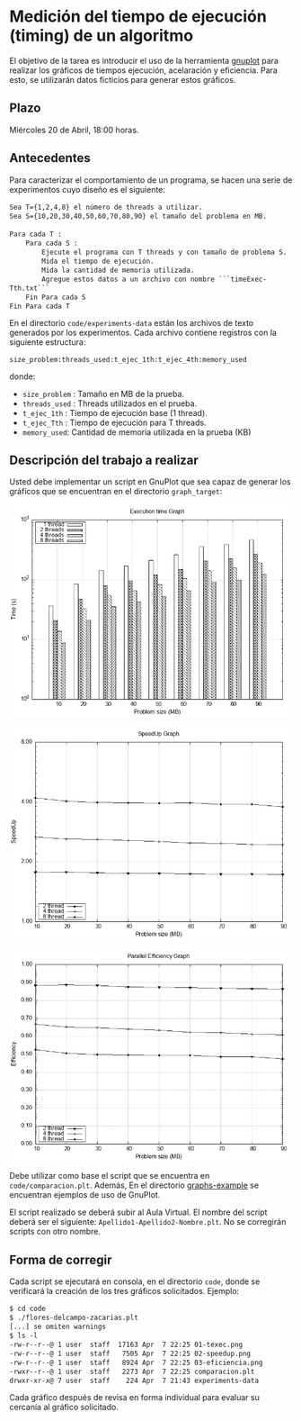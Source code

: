 # Medición del tiempo de ejecución (timing) de un algoritmo

El objetivo de la tarea es introducir el uso de la herramienta [gnuplot](http://www.gnuplot.info) para realizar los gráficos de tiempos ejecución, acelaración y eficiencia. Para esto, se utilizarán datos ficticios para generar estos gráficos.

## Plazo

Miércoles 20 de Abril, 18:00 horas.

## Antecedentes

Para caracterizar el comportamiento de un programa, se hacen una serie de experimentos cuyo diseño es el siguiente:

```
Sea T={1,2,4,8} el número de threads a utilizar.
Sea S={10,20,30,40,50,60,70,80,90} el tamaño del problema en MB.

Para cada T :
	Para cada S :
		Ejecute el programa con T threads y con tamaño de problema S.
		Mida el tiempo de ejecución.
		Mida la cantidad de memoria utilizada.
		Agregue estos datos a un archivo con nombre ```timeExec-Tth.txt```
	Fin Para cada S
Fin Para cada T	
```

En el directorio ```code/experiments-data``` están los archivos de texto generados por los experimentos. Cada archivo contiene registros con la siguiente estructura:

```
size_problem:threads_used:t_ejec_1th:t_ejec_4th:memory_used
```

donde:
* ```size_problem``` : Tamaño en MB de la prueba.
* ```threads_used``` : Threads utilizados en el prueba.
* ```t_ejec_1th``` : Tiempo de ejecución base (1 thread).
* ```t_ejec_Tth``` : Tiempo de ejecución para T threads.
* ```memory_used```: Cantidad de memoria utilizada en la prueba (KB)

## Descripción del trabajo a realizar

Usted debe implementar un script en GnuPlot que sea capaz de generar los gráficos que se encuentran en el directorio ```graph_target```:

![](https://github.com/g-courses/ICI517/blob/main/tareas/tarea01/graph-target/01-texec.png)

![](https://github.com/g-courses/ICI517/blob/main/tareas/tarea01/graph-target/02-speedup.png)

![](https://github.com/g-courses/ICI517/blob/main/tareas/tarea01/graph-target/03-eficiencia.png)

Debe utilizar como base el script que se encuentra en ```code/comparacion.plt```. Además, En el directorio [graphs-example](https://github.com/g-courses/ICI517/edit/main/tareas/tarea01/graph-examples) se encuentran ejemplos de uso de GnuPlot.

El script realizado se deberá subir al Aula Virtual. El nombre del script deberá ser el siguiente: ```Apellido1-Apellido2-Nombre.plt```. No se corregirán scripts con otro nombre.
 
## Forma de corregir

Cada script se ejecutará en consola, en el directorio ```code```, donde se verificará la creación de los tres gráficos solicitados. Ejemplo:

```
$ cd code
$ ./flores-delcampo-zacarias.plt
[...] se omiten warnings
$ ls -l 
-rw-r--r--@ 1 user  staff  17163 Apr  7 22:25 01-texec.png
-rw-r--r--@ 1 user  staff   7505 Apr  7 22:25 02-speedup.png
-rw-r--r--@ 1 user  staff   8924 Apr  7 22:25 03-eficiencia.png
-rwxr--r--@ 1 user  staff   2273 Apr  7 22:25 comparacion.plt
drwxr-xr-x@ 7 user  staff    224 Apr  7 21:43 experiments-data
```

Cada gráfico después de revisa en forma individual para evaluar su cercanía al gráfico solicitado.

